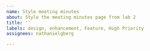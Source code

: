 ```yaml
---
name: Style meeting minutes
about: Style the meeting minutes page from lab 2
title: ''
labels: design, enhancement, Feature, High Priority
assignees: nathanielgberg

---
```



